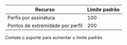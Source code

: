 Recurso| Limite padrão
---|---
Perfis por assinatura | 100
Pontos de extremidade por perfil| 200

Contate o suporte para aumentar o limite padrão

<!---HONumber=Sept15_HO3-->